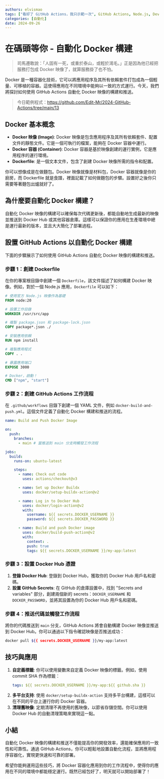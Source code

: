 ```yaml
---
authors: elvismao
tags: ["看好了 GitHub Actions，我只示範一次", GitHub Actions, Node.js, DevOps]
categories: [自動化]
date: 2024-09-26
---
```


# 在碼頭等你 - 自動化 Docker 構建

> 司馬遷敢說：「人固有一死，或重於泰山，或輕於鴻毛。」正是因為他已經把服務打包成 Docker 映像了，就算服務掛了也不怕。

Docker 是一種容器化技術，它可以將應用程序及其所有依賴套件打包成為一個輕量、可移植的容器。這使得應用在不同環境中能夠以一致的方式運行。今天，我們將探討如何使用 GitHub Actions 自動化 Docker 映像的構建和推送。

> 今日範例程式：<https://github.com/Edit-Mr/2024-GitHub-Actions/tree/main/13>

## Docker 基本概念

- **Docker 映像 (Image)**: Docker 映像是包含應用程序及其所有依賴套件、配置文件的靜態文件。它是一個可執行的檔案，能夠在 Docker 容器中運行。
- **Docker 容器 (Container)**: Docker 容器是基於映像創建的運行實例，它是應用程序的運行環境。
- **Dockerfile**: 是一個文本文件，包含了創建 Docker 映像所需的指令和配置。

你可以想像成是在做麵包。Docker 映像就像是材料包，Docker 容器就像是你的廚房，而 Dockerfile 就是食譜，裡面記載了如何做麵包的步驟。設置好之後你只需要等著麵包出爐就好了。

## 為什麼要自動化 Docker 構建？

自動化 Docker 映像的構建可以確保每次代碼更新後，都能自動地生成最新的映像並推送到 Docker Hub 或其他容器倉庫。這樣可以保證你的應用在生產環境中總是運行最新的版本，並且大大簡化了部署過程。

## 設置 GitHub Actions 以自動化 Docker 構建

下面的步驟展示了如何使用 GitHub Actions 自動化 Docker 映像的構建和推送。

### 步驟 1：創建 Dockerfile

在你的專案根目錄中創建一個 `Dockerfile`，該文件描述了如何構建 Docker 映像。例如，對於一個 Node.js 應用，`Dockerfile` 可以如下：

```Dockerfile
# 使用官方 Node.js 映像作為基礎
FROM node:20

# 設置工作目錄
WORKDIR /usr/src/app

# 複製 package.json 和 package-lock.json
COPY package*.json ./

# 安裝應用依賴
RUN npm install

# 複製應用程式
COPY . .

# 暴露應用端口
EXPOSE 3000

# Docker，啟動！
CMD ["npm", "start"]
```

### 步驟 2：創建 GitHub Actions 工作流程

在 `.github/workflows` 目錄下創建一個 YAML 文件，例如 `docker-build-and-push.yml`。這個文件定義了自動化 Docker 構建和推送的流程。

```yaml
name: Build and Push Docker Image

on:
  push:
    branches:
      - main # 當推送到 main 分支時觸發工作流程

jobs:
  build:
    runs-on: ubuntu-latest

    steps:
      - name: Check out code
        uses: actions/checkout@v3

      - name: Set up Docker Buildx
        uses: docker/setup-buildx-action@v2

      - name: Log in to Docker Hub
        uses: docker/login-action@v2
        with:
          username: ${{ secrets.DOCKER_USERNAME }}
          password: ${{ secrets.DOCKER_PASSWORD }}

      - name: Build and push Docker image
        uses: docker/build-push-action@v2
        with:
          context: .
          push: true
          tags: ${{ secrets.DOCKER_USERNAME }}/my-app:latest
```

### 步驟 3：設置 Docker Hub 憑證

1. **登錄 Docker Hub**: 登錄到 Docker Hub，獲取你的 Docker Hub 用戶名和密碼。
2. **設置 GitHub Secrets**: 在 GitHub 的倉庫設置中，找到 "Secrets and variables" 部分，創建兩個新的 secrets：`DOCKER_USERNAME` 和 `DOCKER_PASSWORD`，並將其設置為你的 Docker Hub 用戶名和密碼。

### 步驟 4：推送代碼並觸發工作流程

將你的代碼推送到 `main` 分支，GitHub Actions 將會自動構建 Docker 映像並推送到 Docker Hub。你可以通過以下指令確認映像是否推送成功：

```bash
docker pull ${{ secrets.DOCKER_USERNAME }}/my-app:latest
```

## 技巧與應用

1. **自定義標籤**: 你可以使用變數來自定義 Docker 映像的標籤。例如，使用 commit SHA 作為標籤：
   ```yaml
   tags: ${{ secrets.DOCKER_USERNAME }}/my-app:${{ github.sha }}
   ```
2. **多平台支持**: 使用 `docker/setup-buildx-action` 支持多平台構建，這樣可以在不同的平台上運行你的 Docker 容器。
3. **清理舊映像**: 定期清理不再使用的舊映像，以節省存儲空間。你可以使用 Docker Hub 的自動清理策略來實現這一點。

## 小結

自動化 Docker 映像的構建和推送不僅能提高你的開發效率，還能確保應用的一致性和可靠性。通過 GitHub Actions，你可以輕鬆地設置自動化流程，並將應用程序容器化，實現更快速和可靠的部署。

希望你能夠運用這些技巧，將 Docker 容器化應用到你的工作流程中，使得你的應用在不同的環境中都能穩定運行。既然已經包好了，明天就可以開始部署了！

